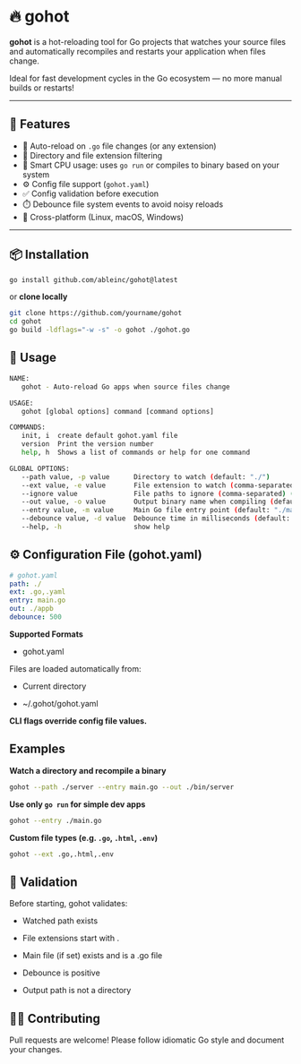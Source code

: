 # 🔥 gohot

**gohot** is a hot-reloading tool for Go projects that watches your source files and automatically recompiles and restarts your application when files change.

Ideal for fast development cycles in the Go ecosystem — no more manual builds or restarts!

---

## 🚀 Features

- 🔁 Auto-reload on `.go` file changes (or any extension)
- 📂 Directory and file extension filtering
- 🧠 Smart CPU usage: uses `go run` or compiles to binary based on your system
- ⚙️ Config file support (`gohot.yaml`)
- ✅ Config validation before execution
- ⏱️ Debounce file system events to avoid noisy reloads
- 🎯 Cross-platform (Linux, macOS, Windows)

---

## 📦 Installation

```bash
go install github.com/ableinc/gohot@latest
```

or **clone locally**
```bash
git clone https://github.com/yourname/gohot
cd gohot
go build -ldflags="-w -s" -o gohot ./gohot.go
```

## 🧠 Usage

```bash
NAME:
   gohot - Auto-reload Go apps when source files change

USAGE:
   gohot [global options] command [command options]

COMMANDS:
   init, i  create default gohot.yaml file
   version  Print the version number
   help, h  Shows a list of commands or help for one command

GLOBAL OPTIONS:
   --path value, -p value      Directory to watch (default: "./")
   --ext value, -e value       File extension to watch (comma-separated) (default: ".go,.yaml")
   --ignore value              File paths to ignore (comma-separated) (default: ".git,vendor")
   --out value, -o value       Output binary name when compiling (default: "./appb")
   --entry value, -m value     Main Go file entry point (default: "./main.go")
   --debounce value, -d value  Debounce time in milliseconds (default: 500)
   --help, -h                  show help
```

## ⚙️ Configuration File (gohot.yaml)

```yaml
# gohot.yaml
path: ./
ext: .go,.yaml
entry: main.go
out: ./appb
debounce: 500
```

**Supported Formats**

- gohot.yaml

Files are loaded automatically from:

- Current directory

- ~/.gohot/gohot.yaml

**CLI flags override config file values.**

## Examples

**Watch a directory and recompile a binary**
```bash
gohot --path ./server --entry main.go --out ./bin/server
```

**Use only ```go run``` for simple dev apps**
```bash
gohot --entry ./main.go
```

**Custom file types (e.g. ```.go```, ```.html```, ```.env```)**
```bash
gohot --ext .go,.html,.env
```

## 🚨 Validation

Before starting, gohot validates:

- Watched path exists

- File extensions start with .

- Main file (if set) exists and is a .go file

- Debounce is positive

- Output path is not a directory

## 🧑‍💻 Contributing

Pull requests are welcome! Please follow idiomatic Go style and document your changes.